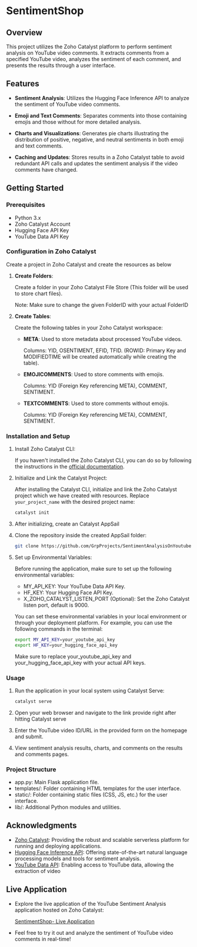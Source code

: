 # SentimentShop

## Overview

This project utilizes the Zoho Catalyst platform to perform sentiment analysis on YouTube video comments. It extracts comments from a specified YouTube video, analyzes the sentiment of each comment, and presents the results through a user interface.

## Features

- **Sentiment Analysis**: Utilizes the Hugging Face Inference API to analyze the sentiment of YouTube video comments.
  
- **Emoji and Text Comments**: Separates comments into those containing emojis and those without for more detailed analysis.
  
- **Charts and Visualizations**: Generates pie charts illustrating the distribution of positive, negative, and neutral sentiments in both emoji and text comments.

- **Caching and Updates**: Stores results in a Zoho Catalyst table to avoid redundant API calls and updates the sentiment analysis if the video comments have changed.

## Getting Started

### Prerequisites

- Python 3.x
- Zoho Catalyst Account
- Hugging Face API Key
- YouTube Data API Key

### Configuration in Zoho Catalyst

Create a project in Zoho Catalyst and create the resources as below 

1. **Create Folders**:

    Create a folder in your Zoho Catalyst File Store (This folder will be used to store chart files).
    
    Note: Make sure to change the given FolderID with your actual FolderID

2. **Create Tables**:

    Create the following tables in your Zoho Catalyst workspace:

    - **META**: Used to store metadata about processed YouTube videos.
    
        Columns: YID, OSENTIMENT, EFID, TFID. (ROWID: Primary Key and MODIFIEDTIME will be created automatically while creating the table).

    - **EMOJICOMMENTS**: Used to store comments with emojis.
        
        Columns: YID (Foreign Key referencing META), COMMENT, SENTIMENT.

    - **TEXTCOMMENTS**: Used to store comments without emojis.
        
        Columns: YID (Foreign Key referencing META), COMMENT, SENTIMENT.

### Installation and Setup

1. Install Zoho Catalyst CLI:

   If you haven't installed the Zoho Catalyst CLI, you can do so by following the instructions in the [official documentation](https://docs.catalyst.zoho.com/en/getting-started/installing-catalyst-cli/).

2. Initialize and Link the Catalyst Project:

   After installing the Catalyst CLI, initialize and link the Zoho Catalyst project which we have created with resources. Replace `your_project_name` with the desired project name:

   ```bash
   catalyst init

3. After initializing, create an Catalyst AppSail

4. Clone the repository inside the created AppSail folder:

   ```bash
   git clone https://github.com/GrpProjects/SentimentAnalysisOnYoutubeComments.git

5. Set up Environmental Variables:

    Before running the application, make sure to set up the following environmental variables:

    - MY_API_KEY: Your YouTube Data API Key.
    - HF_KEY: Your Hugging Face API Key.
    - X_ZOHO_CATALYST_LISTEN_PORT (Optional): Set the Zoho Catalyst listen port, default is 9000.

    You can set these environmental variables in your local environment or through your deployment platform. For example, you can use the following commands in the terminal:

    ```bash
    export MY_API_KEY=your_youtube_api_key
    export HF_KEY=your_hugging_face_api_key
    ```

    Make sure to replace your_youtube_api_key and your_hugging_face_api_key with your actual API keys.

### Usage
1. Run the application in your local system using Catalyst Serve:

    ```bash
    catalyst serve
    ```

2. Open your web browser and navigate to the link provide right after hitting Catalyst serve
3. Enter the YouTube video ID/URL in the provided form on the homepage and submit.
4. View sentiment analysis results, charts, and comments on the results and comments pages.

### Project Structure
- app.py: Main Flask application file.
- templates/: Folder containing HTML templates for the user interface.
- static/: Folder containing static files (CSS, JS, etc.) for the user interface.
- lib/: Additional Python modules and utilities.

## Acknowledgments
- [Zoho Catalyst](https://www.zoho.com/catalyst/): Providing the robust and scalable serverless platform for running and deploying applications.
- [Hugging Face Inference API](https://huggingface.co/inference-api): Offering state-of-the-art natural language processing models and tools for sentiment analysis.
- [YouTube Data API](https://developers.google.com/youtube/v3): Enabling access to YouTube data, allowing the extraction of video 

## Live Application

- Explore the live application of the YouTube Sentiment Analysis application hosted on Zoho Catalyst:

    [SentimentShop- Live Application](https://youtubeproductreview-10068906480.development.catalystappsail.com/)

- Feel free to try it out and analyze the sentiment of YouTube video comments in real-time!

